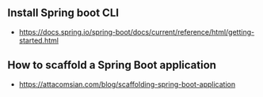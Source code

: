 ## Install Spring boot CLI
- https://docs.spring.io/spring-boot/docs/current/reference/html/getting-started.html

## How to scaffold a Spring Boot application
- https://attacomsian.com/blog/scaffolding-spring-boot-application